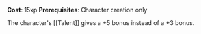 **Cost**: 15xp
**Prerequisites**: Character creation only

The character's [[Talent]] gives a +5 bonus instead of a +3 bonus.